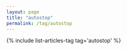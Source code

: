 ```yaml
---
layout: page
title: "autostop"
permalink: /tag/autostop
---
```


{% include list-articles-tag tag='autostop' %}
